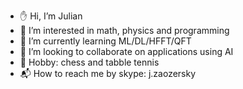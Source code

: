 - :hand: Hi, I’m Julian
- :dna: I’m interested in math, physics and programming
- :rocket: I’m currently learning ML/DL/HFFT/QFT
- :hammer: I’m looking to collaborate on applications using AI
- :ping_pong: Hobby: chess and tabble tennis
- :mailbox_with_mail: How to reach me by skype: j.zaozersky

<!---
zaozersky/zaozersky is a ✨ special ✨ repository because its `README.md` (this file) appears on your GitHub profile.
You can click the Preview link to take a look at your changes.
--->
